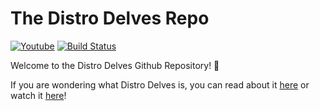# The Distro Delves Repo

[![Youtube](https://img.shields.io/badge/Egee-Youtube-e62117.svg)](https://www.youtube.com/c/Egeeirl)
[![Build Status](https://www.travis-ci.com/egee-irl/distro-delves.svg?branch=master)](https://www.travis-ci.com/egee-irl/distro-delves)

Welcome to the Distro Delves Github Repository! 👋

If you are wondering what Distro Delves is, you can read about it [here](https://egee.xyz/distrodelves/) or watch it [here](https://www.youtube.com/playlist?list=PLTGHiAlif1EhJg9ALaTYWgxubCVAJJGlm)!
